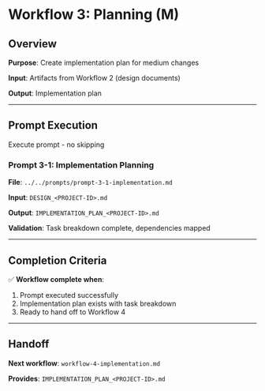 # Workflow 3: Planning (M)

## Overview

**Purpose**: Create implementation plan for medium changes

**Input**: Artifacts from Workflow 2 (design documents)

**Output**: Implementation plan

---

## Prompt Execution

Execute prompt - no skipping

### Prompt 3-1: Implementation Planning

**File**: `../../prompts/prompt-3-1-implementation.md`

**Input**: `DESIGN_<PROJECT-ID>.md`

**Output**: `IMPLEMENTATION_PLAN_<PROJECT-ID>.md`

**Validation**: Task breakdown complete, dependencies mapped

---

## Completion Criteria

✅ **Workflow complete when**:

1. Prompt executed successfully
2. Implementation plan exists with task breakdown
3. Ready to hand off to Workflow 4

---

## Handoff

**Next workflow**: `workflow-4-implementation.md`

**Provides**: `IMPLEMENTATION_PLAN_<PROJECT-ID>.md`
